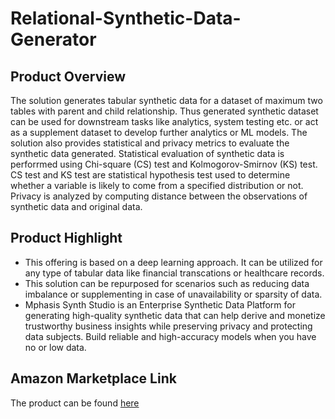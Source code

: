 # Relational-Synthetic-Data-Generator

## Product Overview

The solution generates tabular synthetic data for a dataset of maximum two tables with parent and child relationship. Thus generated synthetic dataset can be used for downstream tasks like analytics, system testing etc. or act as a supplement dataset to develop further analytics or ML models. The solution also provides statistical and privacy metrics to evaluate the synthetic data generated. Statistical evaluation of synthetic data is perforrmed using Chi-square (CS) test and Kolmogorov-Smirnov (KS) test. CS test and KS test are statistical hypothesis test used to determine whether a variable is likely to come from a specified distribution or not. Privacy is analyzed by computing distance between the observations of synthetic data and original data.

## Product Highlight
* This offering  is based on a deep learning approach. It can be utilized for any type of tabular data like financial transcations or healthcare records.
* This solution can be repurposed for scenarios such as reducing data imbalance or supplementing in case of unavailability or sparsity of data. 
* Mphasis Synth Studio is an Enterprise Synthetic Data Platform for generating high-quality synthetic data that can help derive and monetize trustworthy business insights while preserving privacy and protecting data subjects. Build reliable and high-accuracy models when you have no or low data. 

## Amazon Marketplace Link
The product can be found [here](https://aws.amazon.com/marketplace/pp/prodview-gqqgq7vh5m7te)


